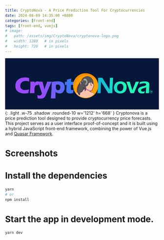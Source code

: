 ```yaml
---
title: CryptoNova - A Price Prediction Tool For Cryptocurrencies
date: 2024-08-09 14:35:00 +0800
categories: [Front-end]
tags: [front-end, vuejs]
# image:
#   path: /assets/img/CryptoNova/cryptonova-logo.png
#   width: 1280   # in pixels
#   height: 720   # in pixels
---
```

![](/assets/img/CryptoNova/cryptonova-logo.png){: .light .w-75 .shadow .rounded-10 w='1212' h='668' }
Cryptonova is a price prediction tool designed to provide cryptocurrency price forecasts. This project serves as a user interface proof-of-concept and it is built using a hybrid JavaScript front-end framework, combining the power of Vue.js and [Quasar Framework](https://quasar.dev/).

# Screenshots



# Install the dependencies
```bash
yarn
# or
npm install
```
# Start the app in development mode.

```bash
yarn dev
```
